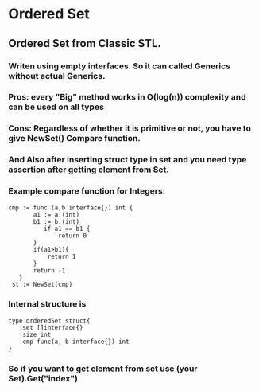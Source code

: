 # Ordered Set

## Ordered Set from Classic STL.

### Writen using empty interfaces. So it can called Generics without actual Generics.

### Pros: every "Big" method works in O(log(n)) complexity and can be used on all types

### Cons: Regardless of whether it is primitive or not, you have to give NewSet()  Compare function.
### And Also after inserting struct type in set and you need type assertion after getting element  from Set.

### Example compare function for Integers:

 ```
 cmp := func (a,b interface{}) int {
	    a1 := a.(int)
		b1 := b.(int)
		   if a1 == b1 {
			   return 0
		}
		if(a1>b1){
			return 1
		}
		return -1
	}
  st := NewSet(cmp)
```

### Internal structure is 
```
type orderedSet struct{
	set []interface{}
	size int
	cmp func(a, b interface{}) int
}
```
### So if you want to get element from set use (your Set).Get("index") 

